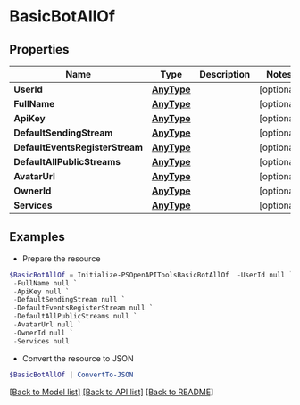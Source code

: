 # BasicBotAllOf
## Properties

Name | Type | Description | Notes
------------ | ------------- | ------------- | -------------
**UserId** | [**AnyType**](.md) |  | [optional] 
**FullName** | [**AnyType**](.md) |  | [optional] 
**ApiKey** | [**AnyType**](.md) |  | [optional] 
**DefaultSendingStream** | [**AnyType**](.md) |  | [optional] 
**DefaultEventsRegisterStream** | [**AnyType**](.md) |  | [optional] 
**DefaultAllPublicStreams** | [**AnyType**](.md) |  | [optional] 
**AvatarUrl** | [**AnyType**](.md) |  | [optional] 
**OwnerId** | [**AnyType**](.md) |  | [optional] 
**Services** | [**AnyType**](.md) |  | [optional] 

## Examples

- Prepare the resource
```powershell
$BasicBotAllOf = Initialize-PSOpenAPIToolsBasicBotAllOf  -UserId null `
 -FullName null `
 -ApiKey null `
 -DefaultSendingStream null `
 -DefaultEventsRegisterStream null `
 -DefaultAllPublicStreams null `
 -AvatarUrl null `
 -OwnerId null `
 -Services null
```

- Convert the resource to JSON
```powershell
$BasicBotAllOf | ConvertTo-JSON
```

[[Back to Model list]](../README.md#documentation-for-models) [[Back to API list]](../README.md#documentation-for-api-endpoints) [[Back to README]](../README.md)

